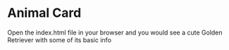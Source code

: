 # Animal Card
Open the index.html file in your browser and you would see a cute Golden Retriever with some of its basic info
